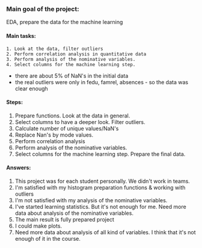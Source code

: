 ### Main goal of the project:<br>
EDA, prepare the data for the machine learning

#### Main tasks:	
	1. Look at the data, filter outliers
	2. Perform correlation analysis in quantitative data
	3. Perform analysis of the nominative variables. 
	4. Select columns for the machine learning step.

- there are about 5% of NaN's in the initial data
- the real outliers were only in fedu, famrel, absences - so the data was clear enough

#### Steps:
1. Prepare functions. Look at the data in general.
2. Select columns to have a deeper look. Filter outliers.
3. Calculate number of unique values/NaN's
4. Replace Nan's by mode values.
5. Perform correlation analysis
6. Perform analysis of the nominative variables. 
7. Select columns for the machine learning step. Prepare the final data.

#### Answers:
1. This project was for each student personally. We didn't work in teams.
2. I'm satisfied with my histogram preparation functions & working with outliers
3. I'm not satisfied with my analysis of the nominative variables.
4. I've started learning statistics. But it's not enough for me.
 Need more data about analysis of the nominative variables. 
5. The main result is fully prepared project
6. I could make plots.
7. Need more data about analysis of all kind of variables.
 I think that it's not enough of it in the course.
